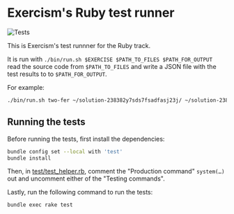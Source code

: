 # Exercism's Ruby test runner

![Tests](https://github.com/exercism/ruby-test-runner/workflows/Tests/badge.svg)

This is Exercism's test runnner for the Ruby track.

It is run with `./bin/run.sh $EXERCISE $PATH_TO_FILES $PATH_FOR_OUTPUT` read the source code from `$PATH_TO_FILES` and write a JSON file with the test results to to `$PATH_FOR_OUTPUT`.

For example:

```bash
./bin/run.sh two-fer ~/solution-238382y7sds7fsadfasj23j/ ~/solution-238382y7sds7fsadfasj23j/output
```

## Running the tests

Before running the tests, first install the dependencies:

```bash
bundle config set --local with 'test'
bundle install
```

Then, in [test/test_helper.rb](test/test_helper.rb),
comment the "Production command" `system(…)` out
and uncomment either of the "Testing commands".

Lastly, run the following command to run the tests:

```bash
bundle exec rake test
```

